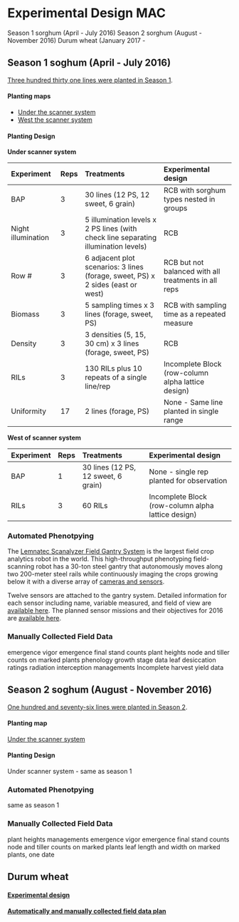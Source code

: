 # Experimental Design MAC

Season 1 sorghum \(April - July 2016\) Season 2 sorghum \(August - November 2016\) Durum wheat \(January 2017 -

## Season 1 soghum \(April - July 2016\)

[Three hundred thirty one lines were planted in Season 1](https://docs.google.com/spreadsheets/d/1QQaWc0UaQQKfEtnSO1G2za8tKU2huC0_VYMBqm5CKAo/edit#gid=796817704).

#### Planting maps

* [Under the scanner system](https://docs.google.com/spreadsheets/d/1QQaWc0UaQQKfEtnSO1G2za8tKU2huC0_VYMBqm5CKAo/edit#gid=1066629008)
* [West the scanner system](https://docs.google.com/spreadsheets/d/1QQaWc0UaQQKfEtnSO1G2za8tKU2huC0_VYMBqm5CKAo/edit#gid=193038411)

#### Planting Design

**Under scanner system**

| **Experiment** | **Reps** | **Treatments** | **Experimental design** |
| :--- | :--- | :--- | :--- |
| BAP | 3 | 30 lines \(12 PS, 12 sweet, 6 grain\) | RCB with sorghum types nested in groups |
| Night illumination | 3 | 5 illumination levels x 2 PS lines \(with check line separating illumination levels\) | RCB |
| Row \# | 3 | 6 adjacent plot scenarios: 3 lines \(forage, sweet, PS\) x 2 sides \(east or west\) | RCB but not balanced with all treatments in all reps |
| Biomass | 3 | 5 sampling times x 3 lines \(forage, sweet, PS\) | RCB with sampling time as a repeated measure |
| Density | 3 | 3 densities \(5, 15, 30 cm\) x 3 lines \(forage, sweet, PS\) | RCB |
| RILs | 3 | 130 RILs plus 10 repeats of a single line/rep | Incomplete Block \(row-column alpha lattice design\) |
| Uniformity | 17 | 2 lines \(forage, PS\) | None - Same line planted in single range |

**West of scanner system**

| **Experiment** | **Reps** | **Treatments** | **Experimental design** |
| :--- | :--- | :--- | :--- |
| BAP | 1 | 30 lines \(12 PS, 12 sweet, 6 grain\) | None - single rep planted for observation |
| RILs | 3 | 60 RILs | Incomplete Block \(row-column alpha lattice design\) |

### Automated Phenotpying

The [Lemnatec Scanalyzer Field Gantry System](http://www.lemnatec.com/products/hardware-solutions/scanalyzer-field/) is the largest field crop analytics robot in the world. This high-throughput phenotyping field-scanning robot has a 30-ton steel gantry that autonomously moves along two 200-meter steel rails while continuously imaging the crops growing below it with a diverse array of [cameras and sensors](http://terraref.org/articles/lemnatec-scanalyzer-field-sensors/).

Twelve sensors are attached to the gantry system. Detailed information for each sensor including name, variable measured, and field of view are [available here](https://docs.google.com/spreadsheets/d/1Nfabx_n1rNlO6NW3olD8MAibJ3KHnOMmMwOYYw4wwGc/pubhtml?gid=1886254108&single=true&widget=true&headers=false). The planned sensor missions and their objectives for 2016 are [available here](https://docs.google.com/spreadsheets/d/1Nfabx_n1rNlO6NW3olD8MAibJ3KHnOMmMwOYYw4wwGc/pubhtml?gid=2092320800&single=true&widget=true&headers=false).

### Manually Collected Field Data

emergence vigor emergence final stand counts plant heights node and tiller counts on marked plants phenology growth stage data leaf desiccation ratings radiation interception managements Incomplete harvest yield data

## Season 2 soghum \(August - November 2016\)

[One hundred and seventy-six lines were planted in Season 2](https://docs.google.com/spreadsheets/d/107aijRIvO5i-HHwVDQTXn0-9sE02cXO_MdZk3DERzQ0/edit?usp=sharing).

#### Planting map

[Under the scanner system](https://docs.google.com/spreadsheets/d/107aijRIvO5i-HHwVDQTXn0-9sE02cXO_MdZk3DERzQ0/edit#gid=430934319)

#### Planting Design

Under scanner system - same as season 1

### Automated Phenotpying

same as season 1

### Manually Collected Field Data

plant heights managements emergence vigor emergence final stand counts node and tiller counts on marked plants leaf length and width on marked plants, one date

## Durum wheat

#### [Experimental design](https://docs.google.com/spreadsheets/d/15hLUFquat4T-8-ejBKTHRYGgGO1LL3w6UwMQ6jxHA8E/edit#gid=1274912251)

#### [Automatically and manually collected field data plan](https://docs.google.com/spreadsheets/d/15hLUFquat4T-8-ejBKTHRYGgGO1LL3w6UwMQ6jxHA8E/edit#gid=623178992)

